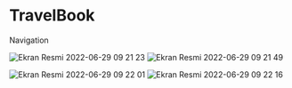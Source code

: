 # TravelBook
Navigation

![Ekran Resmi 2022-06-29 09 21 23](https://user-images.githubusercontent.com/45233307/176365942-46112095-b813-44a3-b3d6-98c24ed61ddf.png)
![Ekran Resmi 2022-06-29 09 21 49](https://user-images.githubusercontent.com/45233307/176365951-835d2682-f546-40ea-b1f2-49e607508805.png)

![Ekran Resmi 2022-06-29 09 22 01](https://user-images.githubusercontent.com/45233307/176365963-c26821b1-f211-4830-8a82-dd2fb000e47b.png)
![Ekran Resmi 2022-06-29 09 22 16](https://user-images.githubusercontent.com/45233307/176365968-19ede5e5-eea5-44e5-9251-ce94132f1ba1.png)
